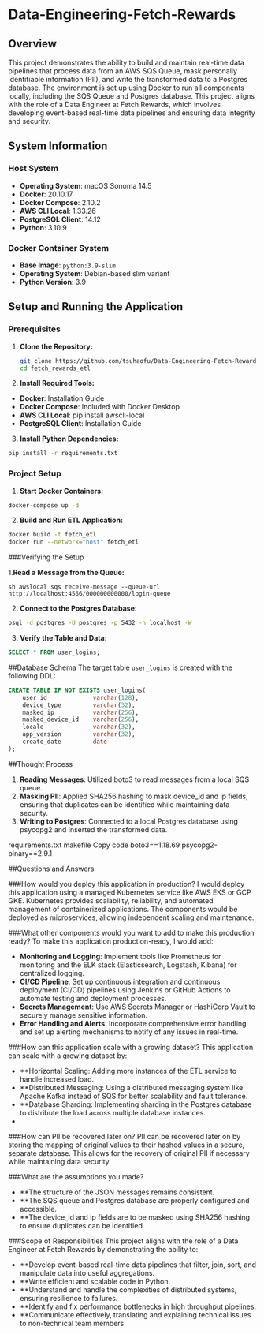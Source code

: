 # Data-Engineering-Fetch-Rewards

## Overview

This project demonstrates the ability to build and maintain real-time data pipelines that process data from an AWS SQS Queue, mask personally identifiable information (PII), and write the transformed data to a Postgres database. The environment is set up using Docker to run all components locally, including the SQS Queue and Postgres database. This project aligns with the role of a Data Engineer at Fetch Rewards, which involves developing event-based real-time data pipelines and ensuring data integrity and security.

## System Information

### Host System

- **Operating System**: macOS Sonoma 14.5
- **Docker**: 20.10.17
- **Docker Compose**: 2.10.2
- **AWS CLI Local**: 1.33.26
- **PostgreSQL Client**: 14.12
- **Python**: 3.10.9

### Docker Container System

- **Base Image**: `python:3.9-slim`
- **Operating System**: Debian-based slim variant
- **Python Version**: 3.9

## Setup and Running the Application

### Prerequisites

1. **Clone the Repository:**
   ```sh
   git clone https://github.com/tsuhaofu/Data-Engineering-Fetch-Rewards.git
   cd fetch_rewards_etl
   ```

2. **Install Required Tools:**

- **Docker**: Installation Guide
- **Docker Compose**: Included with Docker Desktop
- **AWS CLI Local**: pip install awscli-local
- **PostgreSQL Client**: Installation Guide

3. **Install Python Dependencies:**

```sh
pip install -r requirements.txt
```

### Project Setup

1. **Start Docker Containers:**

```sh
docker-compose up -d
```

2. **Build and Run ETL Application:**

```sh
docker build -t fetch_etl
docker run --network="host" fetch_etl
```

###Verifying the Setup

1.**Read a Message from the Queue:**

``sh
awslocal sqs receive-message --queue-url http://localhost:4566/000000000000/login-queue
``

2. **Connect to the Postgres Database:**

```sh
psql -d postgres -U postgres -p 5432 -h localhost -W
```
3. **Verify the Table and Data:**

```sql
SELECT * FROM user_logins;
```

##Database Schema
The target table `user_logins` is created with the following DDL:

```sql
CREATE TABLE IF NOT EXISTS user_logins(
    user_id             varchar(128),
    device_type         varchar(32),
    masked_ip           varchar(256),
    masked_device_id    varchar(256),
    locale              varchar(32),
    app_version         varchar(32),
    create_date         date
);
```
##Thought Process

1. **Reading Messages**: Utilized boto3 to read messages from a local SQS queue.
2. **Masking PII**: Applied SHA256 hashing to mask device_id and ip fields, ensuring that duplicates can be identified while maintaining data security.
3. **Writing to Postgres**: Connected to a local Postgres database using psycopg2 and inserted the transformed data.

requirements.txt
makefile
Copy code
boto3==1.18.69
psycopg2-binary==2.9.1

##Questions and Answers

###How would you deploy this application in production?
I would deploy this application using a managed Kubernetes service like AWS EKS or GCP GKE. Kubernetes provides scalability, reliability, and automated management of containerized applications. The components would be deployed as microservices, allowing independent scaling and maintenance.

###What other components would you want to add to make this production ready?
To make this application production-ready, I would add:

- **Monitoring and Logging**: Implement tools like Prometheus for monitoring and the ELK stack (Elasticsearch, Logstash, Kibana) for centralized logging.
- **CI/CD Pipeline**: Set up continuous integration and continuous deployment (CI/CD) pipelines using Jenkins or GitHub Actions to automate testing and deployment processes.
- **Secrets Management**: Use AWS Secrets Manager or HashiCorp Vault to securely manage sensitive information.
- **Error Handling and Alerts**: Incorporate comprehensive error handling and set up alerting mechanisms to notify of any issues in real-time.
  
###How can this application scale with a growing dataset?
This application can scale with a growing dataset by:

- **Horizontal Scaling: Adding more instances of the ETL service to handle increased load.
- **Distributed Messaging: Using a distributed messaging system like Apache Kafka instead of SQS for better scalability and fault tolerance.
- **Database Sharding: Implementing sharding in the Postgres database to distribute the load across multiple database instances.
- 
###How can PII be recovered later on?
PII can be recovered later on by storing the mapping of original values to their hashed values in a secure, separate database. This allows for the recovery of original PII if necessary while maintaining data security.

###What are the assumptions you made?
- **The structure of the JSON messages remains consistent.
- **The SQS queue and Postgres database are properly configured and accessible.
- **The device_id and ip fields are to be masked using SHA256 hashing to ensure duplicates can be identified.
  
###Scope of Responsibilities
This project aligns with the role of a Data Engineer at Fetch Rewards by demonstrating the ability to:

- **Develop event-based real-time data pipelines that filter, join, sort, and manipulate data into useful aggregations.
- **Write efficient and scalable code in Python.
- **Understand and handle the complexities of distributed systems, ensuring resilience to failures.
- **Identify and fix performance bottlenecks in high throughput pipelines.
- **Communicate effectively, translating and explaining technical issues to non-technical team members.
